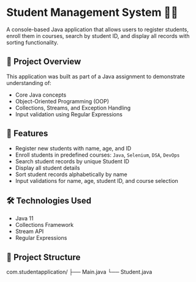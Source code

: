 # Student Management System 🧑‍🎓

A console-based Java application that allows users to register students, enroll them in courses, search by student ID, and display all records with sorting functionality.

## 📌 Project Overview

This application was built as part of a Java assignment to demonstrate understanding of:

- Core Java concepts
- Object-Oriented Programming (OOP)
- Collections, Streams, and Exception Handling
- Input validation using Regular Expressions

## 🚀 Features

- Register new students with name, age, and ID
- Enroll students in predefined courses: `Java`, `Selenium`, `DSA`, `DevOps`
- Search student records by unique Student ID
- Display all student details
- Sort student records alphabetically by name
- Input validations for name, age, student ID, and course selection

## 🛠 Technologies Used

- Java 11
- Collections Framework
- Stream API
- Regular Expressions

## 📂 Project Structure

com.studentapplication/
├── Main.java
└── Student.java
